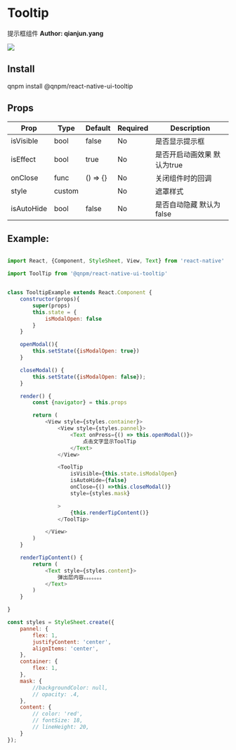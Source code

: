 Tooltip
=======

提示框组件
**Author: qianjun.yang**

![](http://7xkm02.com1.z0.glb.clouddn.com/Tooltip.png)

Install
-------
qnpm install @qnpm/react-native-ui-tooltip



Props
-----
Prop                  | Type     | Default                   | Required | Description
--------------------- | -------- | ------------------------- | -------- | -----------
isVisible|bool|false|No|是否显示提示框
isEffect|bool|true|No|是否开启动画效果 默认为true
onClose|func|() => {}|No|关闭组件时的回调
style|custom||No|遮罩样式
isAutoHide|bool|false|No|是否自动隐藏 默认为false

Example:
--------
```javascript

import React, {Component, StyleSheet, View, Text} from 'react-native'

import ToolTip from '@qnpm/react-native-ui-tooltip'


class TooltipExample extends React.Component {
    constructor(props){
        super(props)
        this.state = {
            isModalOpen: false
        }
    }

    openModal(){
        this.setState({isModalOpen: true})
    }

    closeModal() {
        this.setState({isModalOpen: false});
    }

    render() {
        const {navigator} = this.props

        return (
            <View style={styles.container}>
                <View style={styles.pannel}>
                    <Text onPress={() => this.openModal()}>
                        点击文字显示ToolTip
                    </Text>
                </View>

                <ToolTip
                    isVisible={this.state.isModalOpen}
                    isAutoHide={false}
                    onClose={() =>this.closeModal()}
                    style={styles.mask}

                >
                    {this.renderTipContent()}
                </ToolTip>

            </View>
        )
    }

    renderTipContent() {
        return (
            <Text style={styles.content}>
                弹出层内容。。。。。。。
            </Text>
        )
    }

}

const styles = StyleSheet.create({
    pannel: {
        flex: 1,
        justifyContent: 'center',
        alignItems: 'center',
    },
    container: {
        flex: 1,
    },
    mask: {
        //backgroundColor: null,
        // opacity: .4,
    },
    content: {
        // color: 'red',
        // fontSize: 18,
        // lineHeight: 20,
    }
});


```